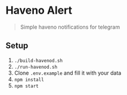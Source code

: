# Haveno Alert

> Simple haveno notifications for telegram

## Setup

1. `./build-havenod.sh`
2. `./run-havenod.sh`
3. Clone `.env.example` and fill it with your data
4. `npm install`
5. `npm start`
